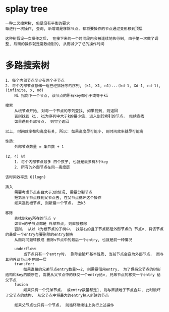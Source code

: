 # splay tree
    一种二叉搜索树, 但是没有平衡的要求
    每进行一次操作, 查询, 新增或是移除节点, 都将要操作的节点通过变形移到顶层

    这种树假设一次操作之后， 在接下来的一个时间段内会被连续地执行到, 由于第一次做了调整, 后面的操作就是常数级别的, 从而减少了总的操作时间

# 多路搜索树
    1. 每个内部节点至少有两个子节点
    2. 每个内部节点存储一组已经排好序的序列, (k1, X1, n1)...(kd-1, Xd-1, nd-1), (infinite, x, nd)
        Ni 指向下一个节点, 该节点的所有key都小于或等于ki

    搜索
        从根节点开始, 对每一个节点的序列查找, 如果找到, 则返回
        否则找到 ki, ki为序列中大于k的最小值, 进入到其索引的节点， 继续查找
        如果遇到外部节点， 则完全返回

    以上, 时间效率都和高度有关, 所以: 如果高度尽可能小, 则时间效率就尽可能高

    性质:
        外部节点数量 = 条目数 + 1

    (2, 4) 树
        1. 每个内部节点最多 四个孩子, 也就是最多有3个key
        2. 所有的外部节点在同一高度层

    该时间效率是 O(logn)

    插入
        需要考虑节点条目大于3的情况, 需要分裂节点
        把第三个节点移到父节点去, 在父节点循环这个操作
        如果遇到根节点, 则新建一个节点， 放k3

    移除
        先找到key所在的节点 v
        如果v的子节点都是 外部节点, 则直接移除
        否则， 从以 k为根节点的子树中， 找最右的且子节点都是外部节点的 节点v, 将该节点的最后一个entry与要删除的entry替换
        从而将问题转换成 删除v节点中的最后一个entry, 也就是前一种情况

        underflow:
            当节点只有一个entry时， 删除会破坏基本性质, 当前节点会变为外部节点， 而与其他外部节点不在同一层
        transfer:
            如果直接的兄弟节点entry数量>=2, 则需要借用entry， 为了保持父节点的树形结构和key的顺序性, 需要从父节点中的移交一个entry给v, 兄弟节点的移交一个entry 给父节点
        fusion
            如果只有一个兄弟节点， 或entry数量都是1, 则与直接地子节点合并, 此时破坏了父节点的结构， 从父节点中将最大的entry移入新建的节点

        如果父节点也只有一个节点， 则循环继续往上执行上述操作
